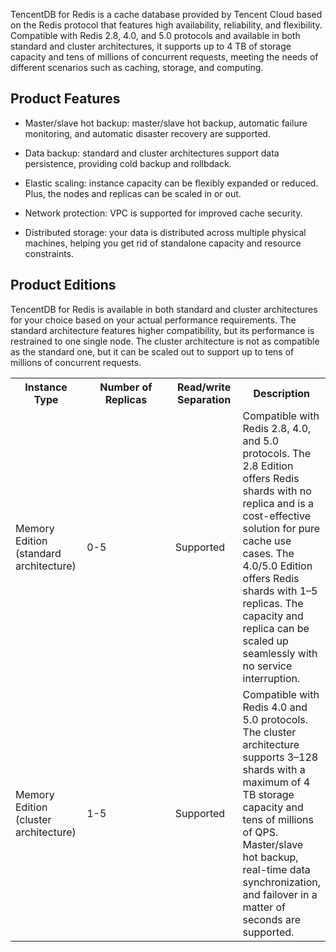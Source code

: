 TencentDB for Redis is a cache database provided by Tencent Cloud based on the Redis protocol that features high availability, reliability, and flexibility. Compatible with Redis 2.8, 4.0, and 5.0 protocols and available in both standard and cluster architectures, it supports up to 4 TB of storage capacity and tens of millions of concurrent requests, meeting the needs of different scenarios such as caching, storage, and computing.

## Product Features
- Master/slave hot backup: master/slave hot backup, automatic failure monitoring, and automatic disaster recovery are supported.
- Data backup: standard and cluster architectures support data persistence, providing cold backup and rollbdack.

- Elastic scaling: instance capacity can be flexibly expanded or reduced. Plus, the nodes and replicas can be scaled in or out.
- Network protection: VPC is supported for improved cache security.
- Distributed storage: your data is distributed across multiple physical machines, helping you get rid of standalone capacity and resource constraints.

## Product Editions
TencentDB for Redis is available in both standard and cluster architectures for your choice based on your actual performance requirements. The standard architecture features higher compatibility, but its performance is restrained to one single node. The cluster architecture is not as compatible as the standard one, but it can be scaled out to support up to tens of millions of concurrent requests.


<table>  
 <tr>  
 <th style="width: 100px;">Instance Type</th>  
 <th style="width: 200px;">Number of Replicas</th>  
 <th style="width: 100px;">Read/write Separation</th>  
 <th>Description</th>  
 </tr>  
 <tr>  
 <td>Memory Edition (standard architecture)</td>  
 <td >0-5</td>  
  <td >Supported</td>  
   <td >Compatible with Redis 2.8, 4.0, and 5.0 protocols. The 2.8 Edition offers Redis shards with no replica and is a cost-effective solution for pure cache use cases. The 4.0/5.0 Edition offers Redis shards with 1–5 replicas. The capacity and replica can be scaled up seamlessly with no service interruption.
   </td>  
 </tr>  
 <tr>  
  <tr>  
 <td>Memory Edition (cluster architecture)</td>  
 <td >1-5</td>  
  <td >Supported</td>  
   <td >Compatible with Redis 4.0 and 5.0 protocols. The cluster architecture supports 3–128 shards with a maximum of 4 TB storage capacity and tens of millions of QPS. <br>Master/slave hot backup, real-time data synchronization, and failover in a matter of seconds are supported.</td>  
 </tr>  
</table>  
